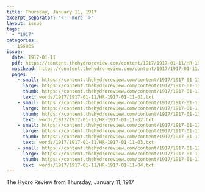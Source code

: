 ```yaml
---
title: Thursday, January 11, 1917
excerpt_separator: "<!--more-->"
layout: issue
tags:
  - "1917"
categories:
  - issues
issue:
  date: 1917-01-11
  pdf: https://content.thehydroreview.com/content/1917/1917-01-11/HR-1917-01-11.pdf
  masthead: https://content.thehydroreview.com/content/1917/1917-01-11/masthead/HR-1917-01-11.jpg
  pages:
    - small: https://content.thehydroreview.com/content/1917/1917-01-11/small/HR-1917-01-11-01.jpg
      large: https://content.thehydroreview.com/content/1917/1917-01-11/large/HR-1917-01-11-01.jpg
      thumb: https://content.thehydroreview.com/content/1917/1917-01-11/thumbnails/HR-1917-01-11-01.jpg
      text: words/1917/1917-01-11/HR-1917-01-11-01.txt
    - small: https://content.thehydroreview.com/content/1917/1917-01-11/small/HR-1917-01-11-02.jpg
      large: https://content.thehydroreview.com/content/1917/1917-01-11/large/HR-1917-01-11-02.jpg
      thumb: https://content.thehydroreview.com/content/1917/1917-01-11/thumbnails/HR-1917-01-11-02.jpg
      text: words/1917/1917-01-11/HR-1917-01-11-02.txt
    - small: https://content.thehydroreview.com/content/1917/1917-01-11/small/HR-1917-01-11-03.jpg
      large: https://content.thehydroreview.com/content/1917/1917-01-11/large/HR-1917-01-11-03.jpg
      thumb: https://content.thehydroreview.com/content/1917/1917-01-11/thumbnails/HR-1917-01-11-03.jpg
      text: words/1917/1917-01-11/HR-1917-01-11-03.txt
    - small: https://content.thehydroreview.com/content/1917/1917-01-11/small/HR-1917-01-11-04.jpg
      large: https://content.thehydroreview.com/content/1917/1917-01-11/large/HR-1917-01-11-04.jpg
      thumb: https://content.thehydroreview.com/content/1917/1917-01-11/thumbnails/HR-1917-01-11-04.jpg
      text: words/1917/1917-01-11/HR-1917-01-11-04.txt
---
```


The Hydro Review from Thursday, January 11, 1917

<!--more-->

